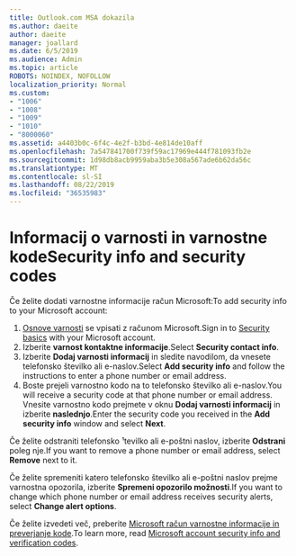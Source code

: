 ```yaml
---
title: Outlook.com MSA dokazila
ms.author: daeite
author: daeite
manager: joallard
ms.date: 6/5/2019
ms.audience: Admin
ms.topic: article
ROBOTS: NOINDEX, NOFOLLOW
localization_priority: Normal
ms.custom:
- "1006"
- "1008"
- "1009"
- "1010"
- "8000060"
ms.assetid: a4403b0c-6f4c-4e2f-b3bd-4e814de10aff
ms.openlocfilehash: 7a547841700f739f59ac17969e444f781093fb2e
ms.sourcegitcommit: 1d98db8acb9959aba3b5e308a567ade6b62da56c
ms.translationtype: MT
ms.contentlocale: sl-SI
ms.lasthandoff: 08/22/2019
ms.locfileid: "36535983"
---
```

# <a name="security-info-and-security-codes"></a><span data-ttu-id="c471c-102">Informacij o varnosti in varnostne kode</span><span class="sxs-lookup"><span data-stu-id="c471c-102">Security info and security codes</span></span>

<span data-ttu-id="c471c-103">Če želite dodati varnostne informacije račun Microsoft:</span><span class="sxs-lookup"><span data-stu-id="c471c-103">To add security info to your Microsoft account:</span></span>

1. <span data-ttu-id="c471c-104">[Osnove varnosti](https://account.microsoft.com/security) se vpisati z računom Microsoft.</span><span class="sxs-lookup"><span data-stu-id="c471c-104">Sign in to [Security basics](https://account.microsoft.com/security) with your Microsoft account.</span></span>
1. <span data-ttu-id="c471c-105">Izberite **varnost kontaktne informacije**.</span><span class="sxs-lookup"><span data-stu-id="c471c-105">Select **Security contact info**.</span></span>
1. <span data-ttu-id="c471c-106">Izberite **Dodaj varnosti informacij** in sledite navodilom, da vnesete telefonsko številko ali e-naslov.</span><span class="sxs-lookup"><span data-stu-id="c471c-106">Select **Add security info** and follow the instructions to enter a phone number or email address.</span></span>
1. <span data-ttu-id="c471c-107">Boste prejeli varnostno kodo na to telefonsko številko ali e-naslov.</span><span class="sxs-lookup"><span data-stu-id="c471c-107">You will receive a security code at that phone number or email address.</span></span> <span data-ttu-id="c471c-108">Vnesite varnostno kodo prejmete v oknu **Dodaj varnosti informacij** in izberite **naslednjo**.</span><span class="sxs-lookup"><span data-stu-id="c471c-108">Enter the security code you received in the **Add security info** window and select **Next**.</span></span>

<span data-ttu-id="c471c-109">Če želite odstraniti telefonsko ¹tevilko ali e-poštni naslov, izberite **Odstrani** poleg nje.</span><span class="sxs-lookup"><span data-stu-id="c471c-109">If you want to remove a phone number or email address, select **Remove** next to it.</span></span>

<span data-ttu-id="c471c-110">Če želite spremeniti katero telefonsko številko ali e-poštni naslov prejme varnostna opozorila, izberite **Spremeni opozorilo možnosti**.</span><span class="sxs-lookup"><span data-stu-id="c471c-110">If you want to change which phone number or email address receives security alerts, select **Change alert options**.</span></span>

<span data-ttu-id="c471c-111">Če želite izvedeti več, preberite [Microsoft račun varnostne informacije in preverjanje kode](https://support.microsoft.com/help/12428/).</span><span class="sxs-lookup"><span data-stu-id="c471c-111">To learn more, read [Microsoft account security info and verification codes](https://support.microsoft.com/help/12428/).</span></span>